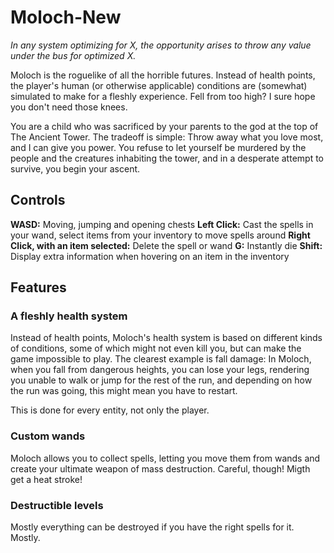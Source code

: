 # Moloch-New
*In any system optimizing for X, the opportunity arises to throw any value under the bus for optimized X.*

Moloch is the roguelike of all the horrible futures. Instead of health points, the player's human (or otherwise applicable) conditions are (somewhat) simulated to make for a fleshly experience. Fell from too high? I sure hope you don't need those knees.

You are a child who was sacrificed by your parents to the god at the top of The Ancient Tower. The tradeoff is simple: Throw away what you love most, and I can give you power. You refuse to let yourself be murdered by the people and the creatures inhabiting the tower, and in a desperate attempt to survive, you begin your ascent.

## Controls
**WASD:** Moving, jumping and opening chests
**Left Click:** Cast the spells in your wand, select items from your inventory to move spells around
**Right Click, with an item selected:** Delete the spell or wand
**G:** Instantly die
**Shift:** Display extra information when hovering on an item in the inventory


## Features
### A fleshly health system
Instead of health points, Moloch's health system is based on different kinds of conditions, some of which might not even kill you, but can make the game impossible to play. The clearest example is fall damage: In Moloch, when you fall from dangerous heights, you can lose your legs, rendering you unable to walk or jump for the rest of the run, and depending on how the run was going, this might mean you have to restart.

This is done for every entity, not only the player.
 
### Custom wands
Moloch allows you to collect spells, letting you move them from wands and create your ultimate weapon of mass destruction. Careful, though! Migth get a heat stroke!

### Destructible levels
Mostly everything can be destroyed if you have the right spells for it. Mostly.
